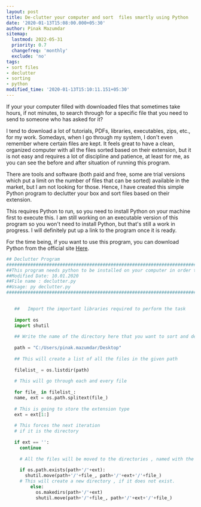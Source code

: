 ```yaml
---
layout: post
title: De-clutter your computer and sort  files smartly using Python
date: '2020-01-13T15:08:00.000+05:30'
author: Pinak Mazumdar
sitemap:
  lastmod: 2022-05-31
  priority: 0.7
  changefreq: 'monthly'
  exclude: 'no'
tags:
- sort files
- declutter
- sorting
- python
modified_time: '2020-01-13T15:10:11.151+05:30'
---
```


If your your computer filled with downloaded files that sometimes take hours, if not minutes, to search through for a specific file that you need to send to someone who has asked for it?

I tend to download a lot of tutorials, PDFs, libraries, executables, zips, etc., for my work. Somedays, when I go through my system, I don't even remember where certain files are kept. It feels great to have a clean, organized computer with all the files sorted based on their extension, but it is not easy and requires a lot of discipline and patience, at least for me, as you can see the before and after situation of running this program.

There are tools and software (both paid and free, some are trial versions which put a limit on the number of files that can be sorted) available in the market, but I am not looking for those. Hence, I have created this simple Python program to declutter your box and sort files based on their extension.

This requires Python to run, so you need to install Python on your machine first to execute this. I am still working on an executable version of this program so you won't need to install Python, but that's still a work in progress. I will definitely put up a link to the program once it is ready.

For the time being, if you want to use this program, you can download Python from the official site [Here](https://www.python.org/downloads/).

```python
## Declutter Program
###############################################################################
##This program needs python to be installed on your computer in order to run ##          
##Modified Date: 10.01.2020                                                  ##
##File name : declutter.py                                                   ##
##Usage: py declutter.py                                                     ## 
###############################################################################
   

   ##   Import the important libraries required to perform the task 
   
   import os
   import shutil
   
   ## Write the name of the directory here that you want to sort and declutter, below is my desktop which was the most unorganized place in my laptop :). You can use your own
   
   path = "C:/Users/pinak.mazumdar/Desktop"
   
   ## This will create a list of all the files in the given path
   
   filelist_ = os.listdir(path)
   
   # This will go through each and every file 
   
   for file_ in filelist_:
   name, ext = os.path.splitext(file_)
   
   # This is going to store the extension type
   ext = ext[1:]
   
   # This forces the next iteration
   # if it is the directory
   
   if ext == '':
     continue
	 
	 # All the files will be moved to the directories , named with the extension
	 
	 if os.path.exists(path+'/'+ext):
	   shutil.move(path+'/'+file_, path+'/'+ext+'/'+file_)
	 # This will create a new directory , if it does not exist.
	     else:
		   os.makedirs(path+'/'+ext)
		   shutil.move(path+'/'+file_, path+'/'+ext+'/'+file_)
```